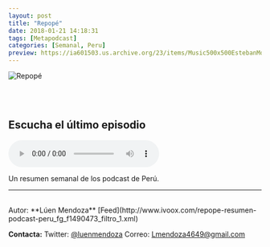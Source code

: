 ```yaml
---
layout: post
title: "Repopé"
date: 2018-01-21 14:18:31
tags: [Metapodcast]
categories: [Semanal, Peru]
preview: https://ia601503.us.archive.org/23/items/Music500x500EstebanMontoya/repope300.jpg
---
```


![Repopé](https://ia601503.us.archive.org/23/items/Music500x500EstebanMontoya/repope500.jpg)

<br/>
<br/>

## Escucha el último episodio

<!--reproductor-feed=http://www.ivoox.com/repope-resumen-podcast-peru_fg_f1490473_filtro_1.xml-->
<!--reproductor-start-->
<audio id="audio" preload="auto" controls="" src="http://www.ivoox.com/03-repope-semana-del-15-al-21-de_mf_23268551_feed_1.mp3"></audio>
<!--reproductor-end-->

Un resumen semanal de los podcast de Perú.

_ _ _
<br>
Autor: **Lúen Mendoza**
[Feed](http://www.ivoox.com/repope-resumen-podcast-peru_fg_f1490473_filtro_1.xml)




**Contacta:**
Twitter: [@luenmendoza](https://twitter.com/luenmendoza)
Correo: [Lmendoza4649@gmail.com](mailto:Lmendoza4649@gmail.com)

